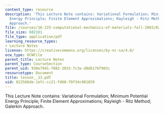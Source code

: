 ```yaml
---
content_type: resource
description: 'This Lecture Note contains: Variational Formulation; Minimum Potential
  Energy Principle; Finite Element Approximations; Rayleigh - Ritz Method; Galerkin
  Approach.'
file: /courses/16-225-computational-mechanics-of-materials-fall-2003/022566de1efccc21fd68f0f34c901859_lesson__13.pdf
file_size: 682161
file_type: application/pdf
learning_resource_types:
- Lecture Notes
license: https://creativecommons.org/licenses/by-nc-sa/4.0/
ocw_type: OCWFile
parent_title: Lecture Notes
parent_type: CourseSection
parent_uid: 930e7941-f882-2033-7c3e-d0d6176f903c
resourcetype: Document
title: lesson__13.pdf
uid: 022566de-1efc-cc21-fd68-f0f34c901859
---
```

This Lecture Note contains: Variational Formulation; Minimum Potential Energy Principle; Finite Element Approximations; Rayleigh - Ritz Method; Galerkin Approach.